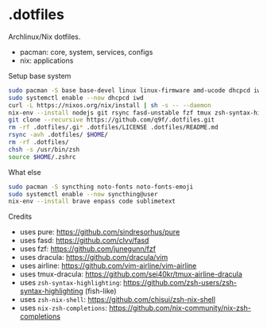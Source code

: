 # .dotfiles
Archlinux/Nix dotfiles.

* pacman: core, system, services, configs
* nix: applications

Setup base system

```bash
sudo pacman -S base base-devel linux linux-firmware amd-ucode dhcpcd iwd curl zsh vim xorg xorg-xinit xautolock i3 ttf-dejavu man-pages man-db dmenu
sudo systemctl enable --now dhcpcd iwd
curl -L https://nixos.org/nix/install | sh -s -- --daemon
nix-env --install nodejs git rsync fasd-unstable fzf tmux zsh-syntax-highlighting openssh keychain pure-prompt ruby btop neofetch-unstable terminator
git clone --recursive https://github.com/q9f/.dotfiles.git
rm -rf .dotfiles/.gi* .dotfiles/LICENSE .dotfiles/README.md
rsync -avh .dotfiles/ $HOME/
rm -rf .dotfiles/
chsh -s /usr/bin/zsh
source $HOME/.zshrc
```

What else

```bash
sudo pacman -S syncthing noto-fonts noto-fonts-emoji
sudo systemctl enable --now syncthing@user
nix-env --install brave enpass code sublimetext
```

Credits

- uses pure: https://github.com/sindresorhus/pure
- uses fasd: https://github.com/clvv/fasd
- uses fzf: https://github.com/junegunn/fzf
- uses dracula: https://github.com/dracula/vim
- uses airline: https://github.com/vim-airline/vim-airline
- uses tmux-dracula: https://github.com/sei40kr/tmux-airline-dracula
- uses `zsh-syntax-highlighting`: https://github.com/zsh-users/zsh-syntax-highlighting (fish-like)
- uses `zsh-nix-shell`: https://github.com/chisui/zsh-nix-shell
- uses `nix-zsh-completions`: https://github.com/nix-community/nix-zsh-completions
